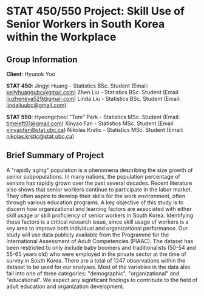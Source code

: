 # STAT 450/550 Project: Skill Use of Senior Workers in South Korea within the Workplace
## Group Information

**Client**: Hyunok Yoo

**STAT 450**:
Jingyi Huang - Statistics BSc. Student (Email: kellyhuangubc@gmail.com)
Zhen Liu - Statistics BSc. Student (Email: liuzheneva529@gmail.com)
Linda Liu - Statistics BSc. Student (Email: lindaliuubc@gmail.com)

**STAT 550**:
Hyeongcheol "Tom" Park - Statistics MSc. Student (Email: timeleft01@gmail.com)
Xinyao Fan - Statistics MSc. Student (Email: xinyaofan@stat.ubc.ca)
Nikolas Krstic - Statistics MSc. Student (Email: nikolas.krstic@stat.ubc.ca)


## Brief Summary of Project
A "rapidly aging" population is a phenomena describing the size growth of senior subpopulations. In many nations, the population percentage of seniors has rapidly grown over the past several decades. Recent literature also shows that senior workers continue to participate in the labor market. They often aspire to develop their skills for the work environment, often through various education programs. A key objective of this study is to discern how organizational and learning factors are associated with either skill usage or skill proficiency of senior workers in South Korea. Identifying these factors is a critical research issue, since skill usage of workers is a key area to improve both individual and organizational performance. Our study will use data publicly available from the Programme for the International Assessment of Adult Competencies (PIAAC). The dataset has been restricted to only include baby boomers and traditionalists (50-54 and 55-65 years old) who were employed in the private sector at the time of survey in South Korea. There are a total of 1247 observations within the dataset to be used for our analyses. Most of the variables in the data also fall into one of three categories: "demographic", "organizational" and "educational". We expect any significant findings to contribute to the field of adult education and organization development. 

